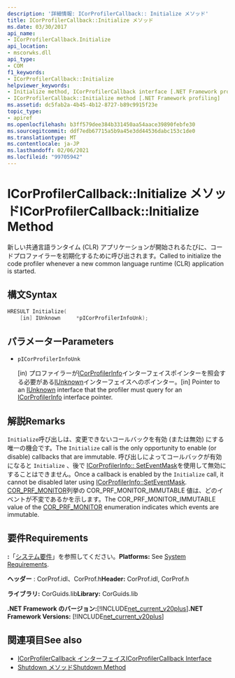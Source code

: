 ```yaml
---
description: '詳細情報: ICorProfilerCallback:: Initialize メソッド'
title: ICorProfilerCallback::Initialize メソッド
ms.date: 03/30/2017
api_name:
- ICorProfilerCallback.Initialize
api_location:
- mscorwks.dll
api_type:
- COM
f1_keywords:
- ICorProfilerCallback::Initialize
helpviewer_keywords:
- Initialize method, ICorProfilerCallback interface [.NET Framework profiling]
- ICorProfilerCallback::Initialize method [.NET Framework profiling]
ms.assetid: dc5fab2a-4b45-4b12-8727-b89c9915f23e
topic_type:
- apiref
ms.openlocfilehash: b3ff579dee384b331450aa54aace39890febfe30
ms.sourcegitcommit: ddf7edb67715a5b9a45e3dd44536dabc153c1de0
ms.translationtype: MT
ms.contentlocale: ja-JP
ms.lasthandoff: 02/06/2021
ms.locfileid: "99705942"
---
```

# <a name="icorprofilercallbackinitialize-method"></a><span data-ttu-id="ed2f6-103">ICorProfilerCallback::Initialize メソッド</span><span class="sxs-lookup"><span data-stu-id="ed2f6-103">ICorProfilerCallback::Initialize Method</span></span>

<span data-ttu-id="ed2f6-104">新しい共通言語ランタイム (CLR) アプリケーションが開始されるたびに、コードプロファイラーを初期化するために呼び出されます。</span><span class="sxs-lookup"><span data-stu-id="ed2f6-104">Called to initialize the code profiler whenever a new common language runtime (CLR) application is started.</span></span>  
  
## <a name="syntax"></a><span data-ttu-id="ed2f6-105">構文</span><span class="sxs-lookup"><span data-stu-id="ed2f6-105">Syntax</span></span>  
  
```cpp  
HRESULT Initialize(  
    [in] IUnknown     *pICorProfilerInfoUnk);  
```  
  
## <a name="parameters"></a><span data-ttu-id="ed2f6-106">パラメーター</span><span class="sxs-lookup"><span data-stu-id="ed2f6-106">Parameters</span></span>

- `pICorProfilerInfoUnk`

  <span data-ttu-id="ed2f6-107">\[in) プロファイラーが[ICorProfilerInfo](icorprofilerinfo-interface.md)インターフェイスポインターを照会する必要がある[IUnknown](/cpp/atl/iunknown)インターフェイスへのポインター。</span><span class="sxs-lookup"><span data-stu-id="ed2f6-107">\[in] Pointer to an [IUnknown](/cpp/atl/iunknown) interface that the profiler must query for an [ICorProfilerInfo](icorprofilerinfo-interface.md) interface pointer.</span></span>  

## <a name="remarks"></a><span data-ttu-id="ed2f6-108">解説</span><span class="sxs-lookup"><span data-stu-id="ed2f6-108">Remarks</span></span>  

 <span data-ttu-id="ed2f6-109">`Initialize`呼び出しは、変更できないコールバックを有効 (または無効) にする唯一の機会です。</span><span class="sxs-lookup"><span data-stu-id="ed2f6-109">The `Initialize` call is the only opportunity to enable (or disable) callbacks that are immutable.</span></span> <span data-ttu-id="ed2f6-110">呼び出しによってコールバックが有効になると `Initialize` 、後で [ICorProfilerInfo:: SetEventMask](icorprofilerinfo-seteventmask-method.md)を使用して無効にすることはできません。</span><span class="sxs-lookup"><span data-stu-id="ed2f6-110">Once a callback is enabled by the `Initialize` call, it cannot be disabled later using [ICorProfilerInfo::SetEventMask](icorprofilerinfo-seteventmask-method.md).</span></span> <span data-ttu-id="ed2f6-111">[COR_PRF_MONITOR](cor-prf-monitor-enumeration.md)列挙の COR_PRF_MONITOR_IMMUTABLE 値は、どのイベントが不変であるかを示します。</span><span class="sxs-lookup"><span data-stu-id="ed2f6-111">The COR_PRF_MONITOR_IMMUTABLE value of the [COR_PRF_MONITOR](cor-prf-monitor-enumeration.md) enumeration indicates which events are immutable.</span></span>  
  
## <a name="requirements"></a><span data-ttu-id="ed2f6-112">要件</span><span class="sxs-lookup"><span data-stu-id="ed2f6-112">Requirements</span></span>  

 <span data-ttu-id="ed2f6-113">**:**「[システム要件](../../get-started/system-requirements.md)」を参照してください。</span><span class="sxs-lookup"><span data-stu-id="ed2f6-113">**Platforms:** See [System Requirements](../../get-started/system-requirements.md).</span></span>  
  
 <span data-ttu-id="ed2f6-114">**ヘッダー** : CorProf.idl、CorProf.h</span><span class="sxs-lookup"><span data-stu-id="ed2f6-114">**Header:** CorProf.idl, CorProf.h</span></span>  
  
 <span data-ttu-id="ed2f6-115">**ライブラリ:** CorGuids.lib</span><span class="sxs-lookup"><span data-stu-id="ed2f6-115">**Library:** CorGuids.lib</span></span>  
  
 <span data-ttu-id="ed2f6-116">**.NET Framework のバージョン:**[!INCLUDE[net_current_v20plus](../../../../includes/net-current-v20plus-md.md)]</span><span class="sxs-lookup"><span data-stu-id="ed2f6-116">**.NET Framework Versions:** [!INCLUDE[net_current_v20plus](../../../../includes/net-current-v20plus-md.md)]</span></span>  
  
## <a name="see-also"></a><span data-ttu-id="ed2f6-117">関連項目</span><span class="sxs-lookup"><span data-stu-id="ed2f6-117">See also</span></span>

- [<span data-ttu-id="ed2f6-118">ICorProfilerCallback インターフェイス</span><span class="sxs-lookup"><span data-stu-id="ed2f6-118">ICorProfilerCallback Interface</span></span>](icorprofilercallback-interface.md)
- [<span data-ttu-id="ed2f6-119">Shutdown メソッド</span><span class="sxs-lookup"><span data-stu-id="ed2f6-119">Shutdown Method</span></span>](icorprofilercallback-shutdown-method.md)
